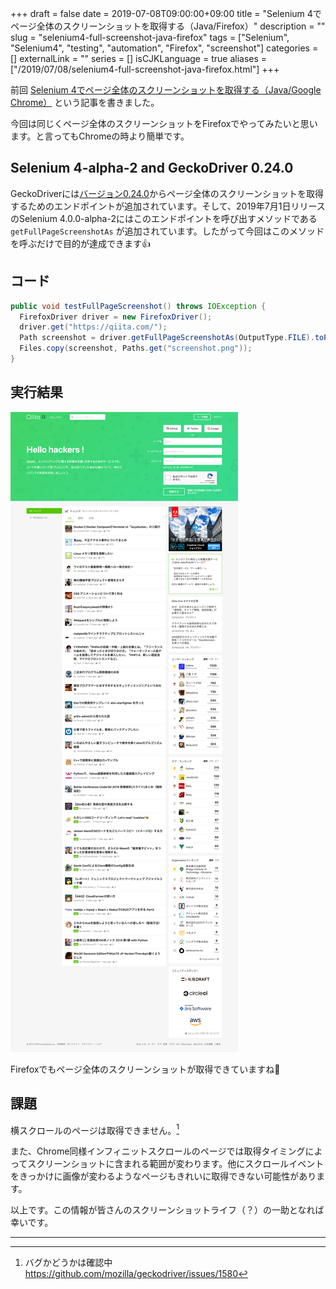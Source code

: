 +++ 
draft = false
date = 2019-07-08T09:00:00+09:00
title = "Selenium 4でページ全体のスクリーンショットを取得する（Java/Firefox）"
description = ""
slug = "selenium4-full-screenshot-java-firefox" 
tags = ["Selenium", "Selenium4", "testing", "automation", "Firefox", "screenshot"]
categories = []
externalLink = ""
series = []
isCJKLanguage = true
aliases = ["/2019/07/08/selenium4-full-screenshot-java-firefox.html"]
+++

前回 [Selenium 4でページ全体のスクリーンショットを取得する（Java/Google Chrome）](/2019/06/27/selenium4-full-screenshot-java-chrome/) という記事を書きました。

今回は同じくページ全体のスクリーンショットをFirefoxでやってみたいと思います。と言ってもChromeの時より簡単です。

<!--more-->

## Selenium 4-alpha-2 and GeckoDriver 0.24.0

GeckoDriverには[バージョン0.24.0](https://github.com/mozilla/geckodriver/releases/tag/v0.24.0)からページ全体のスクリーンショットを取得するためのエンドポイントが追加されています。そして、2019年7月1日リリースのSelenium 4.0.0-alpha-2にはこのエンドポイントを呼び出すメソッドである `getFullPageScreenshotAs` が追加されています。したがって今回はこのメソッドを呼ぶだけで目的が達成できます👍

## コード

```java
public void testFullPageScreenshot() throws IOException {
  FirefoxDriver driver = new FirefoxDriver();
  driver.get("https://qiita.com/");
  Path screenshot = driver.getFullPageScreenshotAs(OutputType.FILE).toPath();
  Files.copy(screenshot, Paths.get("screenshot.png"));
}
```
## 実行結果

![qiitaトップページ](/images/2019/07/08/01_qiita-toppage.png)

Firefoxでもページ全体のスクリーンショットが取得できていますね🎉

## 課題

横スクロールのページは取得できません。[^1]

また、Chrome同様インフィニットスクロールのページでは取得タイミングによってスクリーンショットに含まれる範囲が変わります。他にスクロールイベントをきっかけに画像が変わるようなページもきれいに取得できない可能性があります。


以上です。この情報が皆さんのスクリーンショットライフ（？）の一助となれば幸いです。

---

[^1]: バグかどうかは確認中 <https://github.com/mozilla/geckodriver/issues/1580>
